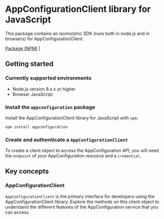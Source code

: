 # AppConfigurationClient library for JavaScript

This package contains an isomorphic SDK (runs both in node.js and in browsers) for AppConfigurationClient.



[Package (NPM)](https://www.npmjs.com/package/appconfiguration) |

## Getting started

### Currently supported environments

- Node.js version 8.x.x or higher
- Browser JavaScript


### Install the `appconfiguration` package

Install the AppConfigurationClient library for JavaScript with `npm`:

```bash
npm install appconfiguration
```

### Create and authenticate a `AppConfigurationClient`

To create a client object to access the AppConfiguration API, you will need the `endpoint` of your AppConfiguration resource and a `credential`.
## Key concepts

### AppConfigurationClient

`AppConfigurationClient` is the primary interface for developers using the AppConfigurationClient library. Explore the methods on this client object to understand the different features of the AppConfiguration service that you can access.

